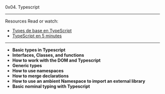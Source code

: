 0x04. Typescript

----------------------------------------

Resources
Read or watch:

- [Types de base en TypeScript](https://www.typescriptlang.org/docs/handbook/basic-types.html)
- [TypeScript en 5 minutes](https://www.typescriptlang.org/docs/handbook/typescript-in-5-minutes.html)


--------------------------------------------------------------------------

- **Basic types in Typescript**
- **Interfaces, Classes, and functions**
- **How to work with the DOM and Typescript**
- **Generic types**
- **How to use namespaces**
- **How to merge declarations**
- **How to use an ambient Namespace to import an external library**
- **Basic nominal typing with Typescript**
